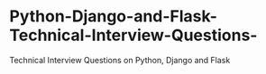 # Python-Django-and-Flask-Technical-Interview-Questions-
Technical Interview Questions on Python, Django and Flask
